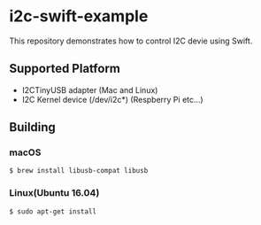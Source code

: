 # i2c-swift-example

This repository demonstrates how to control I2C devie using Swift. 

## Supported Platform

* I2CTinyUSB adapter (Mac and Linux)
* I2C Kernel device (/dev/i2c*) (Respberry Pi etc...)

## Building


### macOS

```
$ brew install libusb-compat libusb
```

### Linux(Ubuntu 16.04)


```
$ sudo apt-get install 
```

